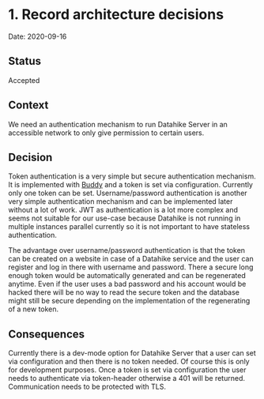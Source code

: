 # 1. Record architecture decisions

Date: 2020-09-16

## Status

Accepted

## Context

We need an authentication mechanism to run Datahike Server in an accessible network to only give permission to certain users.

## Decision

Token authentication is a very simple but secure authentication mechanism. It is implemented with [Buddy](https://github.com/funcool/buddy-auth) and a token is set via configuration. Currently only one token can be set. Username/password authentication is another very simple authentication mechanism and can be implemented later without a lot of work. JWT as authentication is a lot more complex and seems not suitable for our use-case because Datahike is not running in multiple instances parallel currently so it is not important to have stateless authentication.

The advantage over username/password authentication is that the token can be created on a website in case of a Datahike service and the user can register and log in there with username and password. There a secure long enough token would be automatically generated and can be regenerated anytime. Even if the user uses a bad password and his account would be hacked there will be no way to read the secure token and the database might still be secure depending on the implementation of the regenerating of a new token.

## Consequences

Currently there is a dev-mode option for Datahike Server that a user can set via configuration and then there is no token needed. Of course this is only for development purposes. Once a token is set via configuration the user needs to authenticate via token-header otherwise a 401 will be returned. Communication needs to be protected with TLS.
